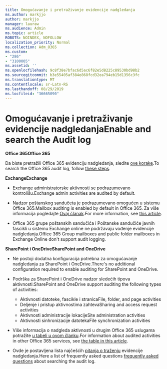```yaml
---
title: Omogućavanje i pretraživanje evidencije nadgledanja
ms.author: markjjo
author: markjjo
manager: lauraw
ms.audience: Admin
ms.topic: article
ROBOTS: NOINDEX, NOFOLLOW
localization_priority: Normal
ms.collection: Adm_O365
ms.custom:
- "286"
- "3100005"
ms.assetid: ''
ms.openlocfilehash: 9c8f38e7bfac6d5ac6f82e5d8225c89530bd98b2
ms.sourcegitcommit: b3e55405af384e868fcd32ea794eb15d1356c3fc
ms.translationtype: MT
ms.contentlocale: sr-Latn-RS
ms.lasthandoff: 08/29/2019
ms.locfileid: "36665090"
---
```

# <a name="enable-and-search-the-audit-log"></a><span data-ttu-id="49f04-102">Omogućavanje i pretraživanje evidencije nadgledanja</span><span class="sxs-lookup"><span data-stu-id="49f04-102">Enable and search the Audit log</span></span>

<span data-ttu-id="49f04-103">**Office 365**</span><span class="sxs-lookup"><span data-stu-id="49f04-103">**Office 365**</span></span>

<span data-ttu-id="49f04-104">Da biste pretražili Office 365 evidenciju nadgledanja, sledite [ove korake](https://docs.microsoft.com/office365/securitycompliance/search-the-audit-log-in-security-and-compliance#search-the-audit-log).</span><span class="sxs-lookup"><span data-stu-id="49f04-104">To search the Office 365 audit log, follow [these steps](https://docs.microsoft.com/office365/securitycompliance/search-the-audit-log-in-security-and-compliance#search-the-audit-log).</span></span>

<span data-ttu-id="49f04-105">**Exchange**</span><span class="sxs-lookup"><span data-stu-id="49f04-105">**Exchange**</span></span>

- <span data-ttu-id="49f04-106">Exchange administratorske aktivnosti se podrazumevano kontrolišu.</span><span class="sxs-lookup"><span data-stu-id="49f04-106">Exchange admin activities are audited by default.</span></span>

- <span data-ttu-id="49f04-107">Nadzor poštanskog sandučeta je podrazumevano omogućen u sistemu Office 365.</span><span class="sxs-lookup"><span data-stu-id="49f04-107">Mailbox auditing is enabled by default in Office 365.</span></span> <span data-ttu-id="49f04-108">Za više informacija pogledajte [Ovaj članak](https://docs.microsoft.com/office365/securitycompliance/enable-mailbox-auditing).</span><span class="sxs-lookup"><span data-stu-id="49f04-108">For more information, see  [this article](https://docs.microsoft.com/office365/securitycompliance/enable-mailbox-auditing).</span></span>

- <span data-ttu-id="49f04-109">Office 365 grupe poštanskih sandučića i Poštanske sandučiće javnih fascikli u sistemu Exchange online ne podržavaju vođenje evidencije nadgledanja.</span><span class="sxs-lookup"><span data-stu-id="49f04-109">Office 365 Group mailboxes and public folder mailboxes in Exchange Online don't support audit logging.</span></span>

<span data-ttu-id="49f04-110">**SharePoint i OneDrive**</span><span class="sxs-lookup"><span data-stu-id="49f04-110">**SharePoint and OneDrive**</span></span>

- <span data-ttu-id="49f04-111">Ne postoji dodatna konfiguracija potrebna za omogućavanje nadgledanja za SharePoint i OneDrive.</span><span class="sxs-lookup"><span data-stu-id="49f04-111">There's no additional configuration required to enable auditing for SharePoint and OneDrive.</span></span>

- <span data-ttu-id="49f04-112">Podrška za SharePoint i OneDrive nadzor sledećih tipova aktivnosti:</span><span class="sxs-lookup"><span data-stu-id="49f04-112">SharePoint and OneDrive support auditing the following types of activities:</span></span>

    - <span data-ttu-id="49f04-113">Aktivnosti datoteke, fascikle i stranica</span><span class="sxs-lookup"><span data-stu-id="49f04-113">File, folder, and page activities</span></span>
    - <span data-ttu-id="49f04-114">Deljenje i pristup aktivnostima zahteva</span><span class="sxs-lookup"><span data-stu-id="49f04-114">Sharing and access request activities</span></span>
    - <span data-ttu-id="49f04-115">Aktivnosti administracije lokacije</span><span class="sxs-lookup"><span data-stu-id="49f04-115">Site administration activities</span></span>
    - <span data-ttu-id="49f04-116">Aktivnosti sinhronizacije datoteka</span><span class="sxs-lookup"><span data-stu-id="49f04-116">File synchronization activities</span></span>

- <span data-ttu-id="49f04-117">Više informacija o nadgleda aktivnosti u drugim Office 365 uslugama potražite [u tabeli u ovom članku](https://docs.microsoft.com/office365/securitycompliance/search-the-audit-log-in-security-and-compliance#audited-activities).</span><span class="sxs-lookup"><span data-stu-id="49f04-117">For information about audited activities in other Office 365 services, see  [the table in this article](https://docs.microsoft.com/office365/securitycompliance/search-the-audit-log-in-security-and-compliance#audited-activities).</span></span>

- <span data-ttu-id="49f04-118">Ovde je postavljena lista najčešćih [pitanja o traženju](https://docs.microsoft.com/office365/securitycompliance/search-the-audit-log-in-security-and-compliance#frequently-asked-questions) evidencije nadgledanja.</span><span class="sxs-lookup"><span data-stu-id="49f04-118">Here a list of frequently asked questions [frequently asked questions](https://docs.microsoft.com/office365/securitycompliance/search-the-audit-log-in-security-and-compliance#frequently-asked-questions) about searching the audit log.</span></span>